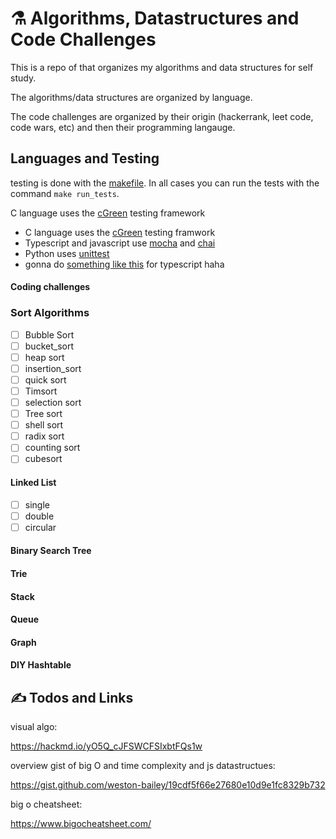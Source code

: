 # ⚗️ Algorithms, Datastructures and Code Challenges

This is a repo of that organizes my algorithms and data structures for self study.

The algorithms/data structures are organized by language.

The code challenges are organized by their origin (hackerrank, leet code, code wars, etc) and then their programming langauge.

## Languages and Testing

testing is done with the [makefile](https://www.gnu.org/software/make/). In all cases you can run the tests with the command `make run_tests`.

C language uses the [cGreen](https://github.com/cgreen-devs/cgreen) testing framework

* C language uses the [cGreen](https://github.com/cgreen-devs/cgreen) testing framwork
* Typescript and javascript use [mocha](https://www.npmjs.com/package/mocha) and [chai](https://www.npmjs.com/package/chai) 
* Python uses [unittest](https://docs.python.org/3/library/unittest.html)
* gonna do [something like this](http://www.jimlynchcodes.com/blog/a-tdd-with-typescript-setup-guide) for typescript haha

#### Coding challenges

### Sort Algorithms

* [ ] Bubble Sort
* [ ] bucket_sort
* [ ] heap sort
* [ ] insertion_sort
* [ ] quick sort
* [ ] Timsort
* [ ] selection sort
* [ ] Tree sort
* [ ] shell sort
* [ ] radix sort
* [ ] counting sort
* [ ] cubesort

#### Linked List

* [ ] single
* [ ] double
* [ ] circular

#### Binary Search Tree

#### Trie

#### Stack

#### Queue

#### Graph

#### DIY Hashtable

## ✍️ Todos and Links

visual algo:

https://hackmd.io/yO5Q_cJFSWCFSIxbtFQs1w

overview gist of big O and time complexity and js datastructues:

https://gist.github.com/weston-bailey/19cdf5f66e27680e10d9e1fc8329b732

big o cheatsheet:

https://www.bigocheatsheet.com/
